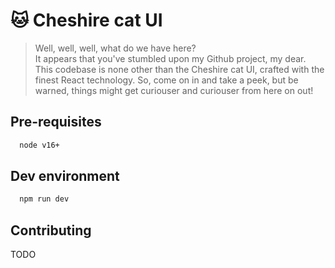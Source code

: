 # 🐱 Cheshire cat UI

> Well, well, well, what do we have here?\
> It appears that you've stumbled upon my Github project, my dear.\
> This codebase is none other than the Cheshire cat UI, crafted with the finest React technology. So, come on in and take a peek, but be warned, things might get curiouser and curiouser from here on out!


## Pre-requisites

```bash
  node v16+
```

## Dev environment

```bash
  npm run dev
```

## Contributing

TODO
